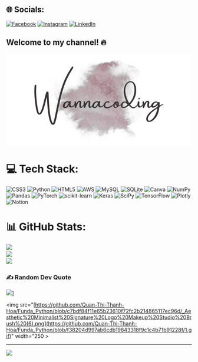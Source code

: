 
## 🌐 Socials:
[![Facebook](https://img.shields.io/badge/Facebook-%231877F2.svg?logo=Facebook&logoColor=white)](https://facebook.com/https://www.facebook.com/Nh.Thanh.Hoa/) [![Instagram](https://img.shields.io/badge/Instagram-%23E4405F.svg?logo=Instagram&logoColor=white)](https://instagram.com/https://www.instagram.com/sarahs.mim/) [![LinkedIn](https://img.shields.io/badge/LinkedIn-%230077B5.svg?logo=linkedin&logoColor=white)](https://linkedin.com/in/https://www.linkedin.com/in/quan-thi-thanh-hoa-863111237/) 

## Welcome to my channel! 🔥

<img src="https://github.com/Quan-Thi-Thanh-Hoa/Funda_Python/blob/c7bdf84f11e65b23610f72fc2b214865117ec96d/_Aesthetic%20Minimalist%20Signature%20Logo%20Makeup%20Studio%20Brush%20(6).png" >

# 💻 Tech Stack:
![CSS3](https://img.shields.io/badge/css3-%231572B6.svg?style=for-the-badge&logo=css3&logoColor=white) ![Python](https://img.shields.io/badge/python-3670A0?style=for-the-badge&logo=python&logoColor=ffdd54) ![HTML5](https://img.shields.io/badge/html5-%23E34F26.svg?style=for-the-badge&logo=html5&logoColor=white) ![AWS](https://img.shields.io/badge/AWS-%23FF9900.svg?style=for-the-badge&logo=amazon-aws&logoColor=white) ![MySQL](https://img.shields.io/badge/mysql-%2300f.svg?style=for-the-badge&logo=mysql&logoColor=white) ![SQLite](https://img.shields.io/badge/sqlite-%2307405e.svg?style=for-the-badge&logo=sqlite&logoColor=white) ![Canva](https://img.shields.io/badge/Canva-%2300C4CC.svg?style=for-the-badge&logo=Canva&logoColor=white) ![NumPy](https://img.shields.io/badge/numpy-%23013243.svg?style=for-the-badge&logo=numpy&logoColor=white) ![Pandas](https://img.shields.io/badge/pandas-%23150458.svg?style=for-the-badge&logo=pandas&logoColor=white) ![PyTorch](https://img.shields.io/badge/PyTorch-%23EE4C2C.svg?style=for-the-badge&logo=PyTorch&logoColor=white) ![scikit-learn](https://img.shields.io/badge/scikit--learn-%23F7931E.svg?style=for-the-badge&logo=scikit-learn&logoColor=white) ![Keras](https://img.shields.io/badge/Keras-%23D00000.svg?style=for-the-badge&logo=Keras&logoColor=white) ![SciPy](https://img.shields.io/badge/SciPy-%230C55A5.svg?style=for-the-badge&logo=scipy&logoColor=%white) ![TensorFlow](https://img.shields.io/badge/TensorFlow-%23FF6F00.svg?style=for-the-badge&logo=TensorFlow&logoColor=white) ![Plotly](https://img.shields.io/badge/Plotly-%233F4F75.svg?style=for-the-badge&logo=plotly&logoColor=white) ![Notion](https://img.shields.io/badge/Notion-%23000000.svg?style=for-the-badge&logo=notion&logoColor=white)
# 📊 GitHub Stats:
![](https://github-readme-stats.vercel.app/api?username=Quan-Thi-Thanh-Hoa&theme=radical&hide_border=false&include_all_commits=false&count_private=false)<br/>
![](https://github-readme-streak-stats.herokuapp.com/?user=Quan-Thi-Thanh-Hoa&theme=radical&hide_border=false)<br/>
![](https://github-readme-stats.vercel.app/api/top-langs/?username=Quan-Thi-Thanh-Hoa&theme=radical&hide_border=false&include_all_commits=false&count_private=false&layout=compact)

### ✍️ Random Dev Quote
![](https://quotes-github-readme.vercel.app/api?type=horizontal&theme=radical)]

<img src="[https://github.com/Quan-Thi-Thanh-Hoa/Funda_Python/blob/c7bdf84f11e65b23610f72fc2b214865117ec96d/_Aesthetic%20Minimalist%20Signature%20Logo%20Makeup%20Studio%20Brush%20(6).png](https://github.com/Quan-Thi-Thanh-Hoa/Funda_Python/blob/f38204d997ab6cdb19843318f9c1c4b71b91228f/1.gif)" width="250 >

---
[![](https://visitcount.itsvg.in/api?id=Quan-Thi-Thanh-Hoa&icon=2&color=2)](https://visitcount.itsvg.in)
